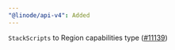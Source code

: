 ```yaml
---
"@linode/api-v4": Added
---
```


`StackScripts` to Region capabilities type ([#11139](https://github.com/linode/manager/pull/11139))
